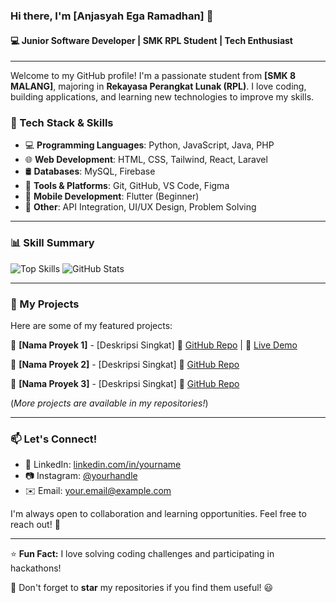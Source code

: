 ### Hi there, I'm [Anjasyah Ega Ramadhan] 👋

#### 💻 Junior Software Developer | SMK RPL Student | Tech Enthusiast

---

Welcome to my GitHub profile! I'm a passionate student from **[SMK 8 MALANG]**, majoring in **Rekayasa Perangkat Lunak (RPL)**. I love coding, building applications, and learning new technologies to improve my skills.

### 🔧 Tech Stack & Skills
- 💻 **Programming Languages**: Python, JavaScript, Java, PHP
- 🌐 **Web Development**: HTML, CSS, Tailwind, React, Laravel
- 🛢️ **Databases**: MySQL, Firebase
- 🔧 **Tools & Platforms**: Git, GitHub, VS Code, Figma
- 📱 **Mobile Development**: Flutter (Beginner)
- 🤖 **Other**: API Integration, UI/UX Design, Problem Solving

---

### 📊 Skill Summary
![Top Skills](https://github-readme-stats.vercel.app/api/top-langs/?username=yourusername&layout=compact&theme=tokyonight)
![GitHub Stats](https://github-readme-stats.vercel.app/api?username=yourusername&show_icons=true&theme=tokyonight)

---

### 📌 My Projects
Here are some of my featured projects:

📌 **[Nama Proyek 1]** - [Deskripsi Singkat]
🔗 [GitHub Repo](https://github.com/username/proyek1) | 🎨 [Live Demo](https://example.com)

📌 **[Nama Proyek 2]** - [Deskripsi Singkat]
🔗 [GitHub Repo](https://github.com/username/proyek2)

📌 **[Nama Proyek 3]** - [Deskripsi Singkat]
🔗 [GitHub Repo](https://github.com/username/proyek3)

(*More projects are available in my repositories!*)

---

### 📫 Let's Connect!
- 🔗 LinkedIn: [linkedin.com/in/yourname](https://linkedin.com/in/yourname)
- 📷 Instagram: [@yourhandle](https://instagram.com/yourhandle)
- ✉️ Email: your.email@example.com

I'm always open to collaboration and learning opportunities. Feel free to reach out! 🚀

---

⭐ **Fun Fact:** I love solving coding challenges and participating in hackathons!

🌟 Don't forget to **star** my repositories if you find them useful! 😃
